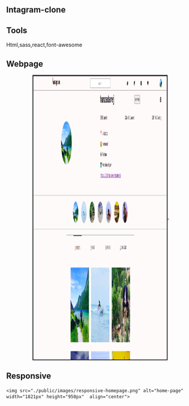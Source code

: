## Intagram-clone
## Tools
Html,sass,react,font-awesome

## Webpage  
<p align="center">
    <img src="./public/images/website-homepage.png" alt="home-page" width="356px" height="755px" border="2px" align="center">,
    
## Responsive 
 
    <img src="./public/images/responsive-homepage.png" alt="home-page" width="1821px" height="950px"  align="center"> 
